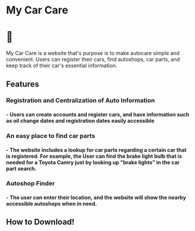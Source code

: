 # My Car Care

# 🚗 

My Car Care is a website that's purpose is to make autocare simple and convenient. Users can register their cars, find autoshops, car parts, and keep track of their car's essential information. 

## Features

### Registration and Centralization of Auto Information
#### - Users can create accounts and register cars, and have information such as oil change dates and registration dates easily accessible

### An easy place to find car parts
#### - The website includes a lookup for car parts regarding a certain car that is registered. For example, the User can find the brake light bulb that is needed for a Toyota Camry just by looking up "brake lights" in the car part search.

### Autoshop Finder
#### - The user can enter their location, and the website will show the nearby accessible autoshops when in need.

## How to Download!

